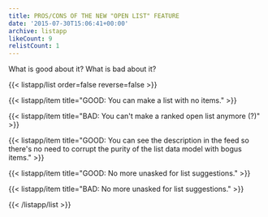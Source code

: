 ```yaml
---
title: PROS/CONS OF THE NEW "OPEN LIST" FEATURE
date: '2015-07-30T15:06:41+00:00'
archive: listapp
likeCount: 9
relistCount: 1
---
```


What is good about it? What is bad about it?

{{< listapp/list order=false reverse=false >}}

   {{< listapp/item title="GOOD: You can make a list with no items." >}}

   {{< listapp/item title="BAD: You can't make a ranked open list anymore (?)" >}}

   {{< listapp/item title="GOOD: You can see the description in the feed so there's no need to corrupt the purity of the list data model with bogus items." >}}

   {{< listapp/item title="GOOD: No more unasked for list suggestions." >}}

   {{< listapp/item title="BAD: No more unasked for list suggestions." >}}

{{< /listapp/list >}}

